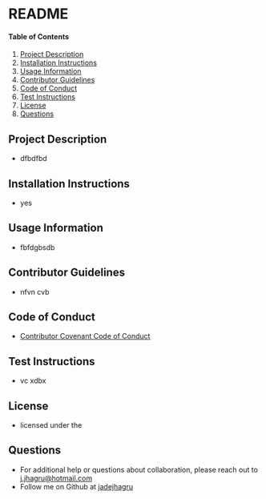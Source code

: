 # README
    
#### Table of Contents
1. [Project Description](#project-description)
2. [Installation Instructions](#installation-instructions)
3. [Usage Information](#usage-information)
4. [Contributor Guidelines](#contributor-guidelines)
5. [Code of Conduct](#code-of-conduct)
6. [Test Instructions](#test-instructions)
7. [License](#license)
8. [Questions](#questions)
## Project Description
* dfbdfbd
## Installation Instructions
* yes
## Usage Information
* fbfdgbsdb
## Contributor Guidelines
* nfvn cvb 
## Code of Conduct
* [Contributor Covenant Code of Conduct](https://www.contributor-covenant.org/version/2/0/code_of_conduct/code_of_conduct.md)
## Test Instructions
*  vc xdbx
## License
* licensed under the 
## Questions
* For additional help or questions about collaboration, please reach out to j.jhagru@hotmail.com
* Follow me on Github at [jadejhagru](http://github.com/jadejhagru)